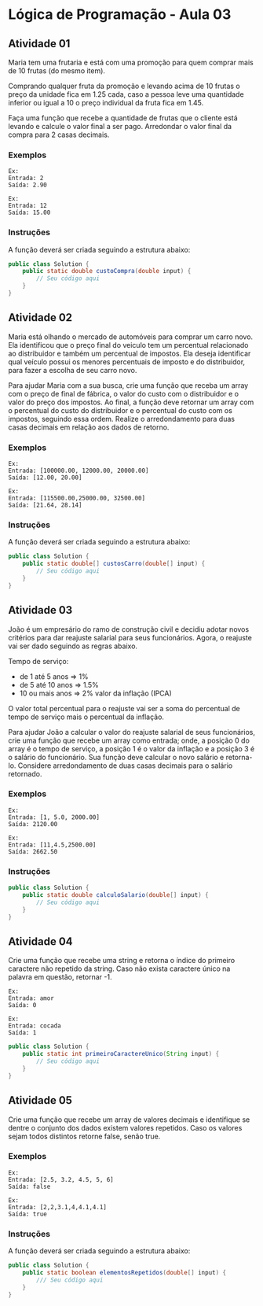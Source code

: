 # Lógica de Programação - Aula 03

## Atividade 01

Maria tem uma frutaria e está com uma promoção para quem comprar mais de 10 frutas (do mesmo item).

Comprando qualquer fruta da promoção e levando acima de 10 frutas o preço da unidade fica em 1.25 cada, caso a pessoa leve uma quantidade inferior ou igual a 10 o preço individual da fruta fica em 1.45.

Faça uma função que recebe a quantidade de frutas que o cliente está levando e calcule o valor final a ser pago. Arredondar o valor final da compra para 2 casas decimais.

### Exemplos

```
Ex:
Entrada: 2
Saída: 2.90

Ex:
Entrada: 12
Saída: 15.00
```

### Instruções

A função deverá ser criada seguindo a estrutura abaixo:

```java
public class Solution {
    public static double custoCompra(double input) {
        // Seu código aqui
    }
}

```

## Atividade 02

Maria está olhando o mercado de automóveis para comprar um carro novo. Ela identificou que o preço final do veiculo tem um percentual relacionado ao distribuidor e também um percentual de impostos. Ela deseja identificar qual veículo possui os menores percentuais de imposto e do distribuidor, para fazer a escolha de seu carro novo.

Para ajudar Maria com a sua busca, crie uma função que receba um array com o preço de final de fábrica, o valor do custo com o distribuidor e o valor do preço dos impostos. Ao final, a função deve retornar um array com o percentual do custo do distribuidor e o percentual do custo com os impostos, seguindo essa ordem. Realize o arredondamento para duas casas decimais em relação aos dados de retorno.

### Exemplos

```
Ex:
Entrada: [100000.00, 12000.00, 20000.00]
Saída: [12.00, 20.00]

Ex:
Entrada: [115500.00,25000.00, 32500.00]
Saída: [21.64, 28.14]
```

### Instruções

A função deverá ser criada seguindo a estrutura abaixo:

```java
public class Solution {
    public static double[] custosCarro(double[] input) {
        // Seu código aqui
    }
}

```

## Atividade 03

João é um empresário do ramo de construção civil e decidiu adotar novos critérios para dar reajuste salarial para seus funcionários. Agora, o reajuste vai ser dado seguindo as regras abaixo.

Tempo de serviço:

- de 1 até 5 anos => 1%
- de 5 até 10 anos => 1.5%
- 10 ou mais anos => 2% valor da inflação (IPCA)

O valor total percentual para o reajuste vai ser a soma do percentual de tempo de serviço mais o percentual da inflação.

Para ajudar João a calcular o valor do reajuste salarial de seus funcionários, crie uma função que recebe um array como entrada; onde, a posição 0 do array é o tempo de serviço, a posição 1 é o valor da inflação e a posição 3 é o salário do funcionário. Sua função deve calcular o novo salário e retorna-lo. Considere arredondamento de duas casas decimais para o salário retornado.

### Exemplos

```
Ex:
Entrada: [1, 5.0, 2000.00]
Saída: 2120.00

Ex:
Entrada: [11,4.5,2500.00]
Saída: 2662.50
```

### Instruções

```java
public class Solution {
    public static double calculoSalario(double[] input) {
        // Seu código aqui
    }
}
```

## Atividade 04

Crie uma função que recebe uma string e retorna o índice do primeiro caractere não repetido da string. Caso não exista caractere único na palavra em questão, retornar -1.

```
Ex:
Entrada: amor
Saída: 0

Ex:
Entrada: cocada
Saída: 1
```

```java
public class Solution {
    public static int primeiroCaractereUnico(String input) {
        // Seu código aqui
    }
}

```

## Atividade 05

Crie uma função que recebe um array de valores decimais e identifique se dentre o conjunto dos dados existem valores repetidos. Caso os valores sejam todos distintos retorne false, senão true.

### Exemplos

```
Ex:
Entrada: [2.5, 3.2, 4.5, 5, 6]
Saída: false

Ex:
Entrada: [2,2,3.1,4,4.1,4.1]
Saída: true
```

### Instruções

A função deverá ser criada seguindo a estrutura abaixo:

```java
public class Solution {
    public static boolean elementosRepetidos(double[] input) {
        /// Seu código aqui
    }
}
```
